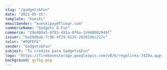 ```yaml
---
slug: "/gadgets&fun"
date: "2021-05-15"
template: "kueski"
emailSender: "kueskipay@fluxqr.com"
commerceName: "Gadgets & Fun"
commerce: "29e4b9a5-8f83-491a-8f6a-1d4d8602949f"
issuer: "ba29dbab-7c96-4f29-9135-262914bc217c"
color: "#FDFEFE"
sender: "Gadgets&Fun"
subject: "Tu crédito para Gadgets&Fun"
logo: "https://firebasestorage.googleapis.com/v0/b/regalinks-7429a.appspot.com/o/gyf-logo.png?alt=media&token=6342d108-66bb-4bfe-86b2-c3140cbc993a"
background: gyfbg.png
---
```

